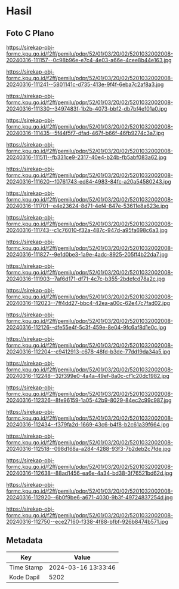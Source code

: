 # Hasil

## Foto C Plano

https://sirekap-obj-formc.kpu.go.id/f2ff/pemilu/pdpr/52/01/03/20/02/5201032002008-20240316-111157--0c98b96e-e7c4-4e03-a66e-4cee8b44e163.jpg

https://sirekap-obj-formc.kpu.go.id/f2ff/pemilu/pdpr/52/01/03/20/02/5201032002008-20240316-111241--5801141c-d735-413e-9f4f-6eba7c2af8a3.jpg

https://sirekap-obj-formc.kpu.go.id/f2ff/pemilu/pdpr/52/01/03/20/02/5201032002008-20240316-111330--3497483f-1b2b-4073-bbf2-db7bf4e101a0.jpg

https://sirekap-obj-formc.kpu.go.id/f2ff/pemilu/pdpr/52/01/03/20/02/5201032002008-20240316-111435--5f44f5f7-dfad-467f-b66f-46fb9274c3a7.jpg

https://sirekap-obj-formc.kpu.go.id/f2ff/pemilu/pdpr/52/01/03/20/02/5201032002008-20240316-111511--fb331ce9-2317-40e4-b24b-fb5abf083a62.jpg

https://sirekap-obj-formc.kpu.go.id/f2ff/pemilu/pdpr/52/01/03/20/02/5201032002008-20240316-111620--f0761743-ed84-4983-84fc-a20a54580243.jpg

https://sirekap-obj-formc.kpu.go.id/f2ff/pemilu/pdpr/52/01/03/20/02/5201032002008-20240316-111701--e4e23624-8d71-4ef4-847e-53611e8a623e.jpg

https://sirekap-obj-formc.kpu.go.id/f2ff/pemilu/pdpr/52/01/03/20/02/5201032002008-20240316-111743--c1c76010-f32a-487c-947d-a95fa698c6a3.jpg

https://sirekap-obj-formc.kpu.go.id/f2ff/pemilu/pdpr/52/01/03/20/02/5201032002008-20240316-111827--9e1d0be3-1a9e-4adc-8925-205ff4b22da7.jpg

https://sirekap-obj-formc.kpu.go.id/f2ff/pemilu/pdpr/52/01/03/20/02/5201032002008-20240316-111903--7af6d171-df71-4c7c-b355-2bdefcd78a2c.jpg

https://sirekap-obj-formc.kpu.go.id/f2ff/pemilu/pdpr/52/01/03/20/02/5201032002008-20240316-112023--7ff4dd27-bbc4-42ea-a00c-62e47c7fad02.jpg

https://sirekap-obj-formc.kpu.go.id/f2ff/pemilu/pdpr/52/01/03/20/02/5201032002008-20240316-112126--dfe55e4f-5c3f-459e-8e04-9fc6af8d1e0c.jpg

https://sirekap-obj-formc.kpu.go.id/f2ff/pemilu/pdpr/52/01/03/20/02/5201032002008-20240316-112204--c9412913-c678-48fd-b3de-77dd19da34a5.jpg

https://sirekap-obj-formc.kpu.go.id/f2ff/pemilu/pdpr/52/01/03/20/02/5201032002008-20240316-112248--32f399e0-4a4a-49ef-8a0c-cf1c20dc1982.jpg

https://sirekap-obj-formc.kpu.go.id/f2ff/pemilu/pdpr/52/01/03/20/02/5201032002008-20240316-112326--8fe96159-1a05-42b9-8029-84ec2c99c987.jpg

https://sirekap-obj-formc.kpu.go.id/f2ff/pemilu/pdpr/52/01/03/20/02/5201032002008-20240316-112434--f379fa2d-1669-43c6-b4f8-b2c61a39f664.jpg

https://sirekap-obj-formc.kpu.go.id/f2ff/pemilu/pdpr/52/01/03/20/02/5201032002008-20240316-112518--098d168a-a284-4288-93f3-7b2deb2c7fde.jpg

https://sirekap-obj-formc.kpu.go.id/f2ff/pemilu/pdpr/52/01/03/20/02/5201032002008-20240316-112638--88ad1456-ea6e-4a34-bd38-3f76521bd62d.jpg

https://sirekap-obj-formc.kpu.go.id/f2ff/pemilu/pdpr/52/01/03/20/02/5201032002008-20240316-112920--6b0f9be6-a671-4030-9b3f-49724837254d.jpg

https://sirekap-obj-formc.kpu.go.id/f2ff/pemilu/pdpr/52/01/03/20/02/5201032002008-20240316-112750--ece27160-f338-4f88-bfbf-926b8474b571.jpg


## Metadata

| Key        | Value               |
| ---------- | ------------------- |
| Time Stamp | 2024-03-16 13:33:46 |
| Kode Dapil | 5202                |



